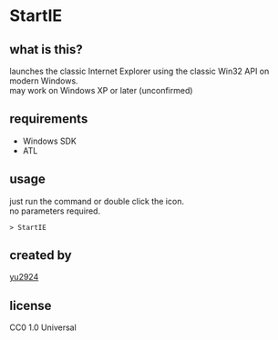 # StartIE

 ## what is this?

launches the classic Internet Explorer using the classic Win32 API on modern Windows.  
may work on Windows XP or later (unconfirmed)

## requirements
* Windows SDK
* ATL

## usage
just run the command or double click the icon.  
no parameters required.
```
> StartIE
```

## created by
[yu2924](https://twitter.com/yu2924)

## license
CC0 1.0 Universal
